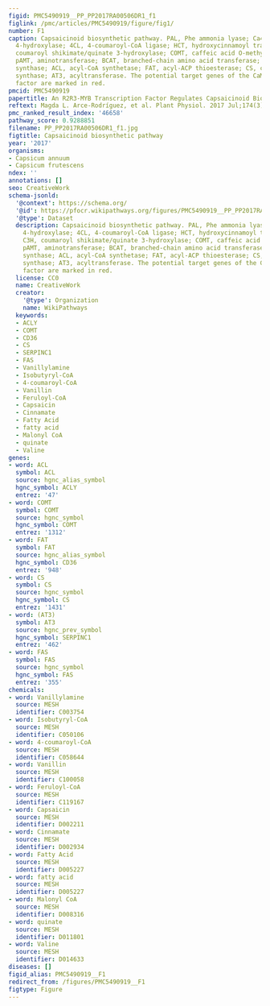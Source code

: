 ```yaml
---
figid: PMC5490919__PP_PP2017RA00506DR1_f1
figlink: /pmc/articles/PMC5490919/figure/fig1/
number: F1
caption: Capsaicinoid biosynthetic pathway. PAL, Phe ammonia lyase; Ca4H, cinnamate
  4-hydroxylase; 4CL, 4-coumaroyl-CoA ligase; HCT, hydroxycinnamoyl transferase; C3H,
  coumaroyl shikimate/quinate 3-hydroxylase; COMT, caffeic acid O-methyltransferase;
  pAMT, aminotransferase; BCAT, branched-chain amino acid transferase; KAS, ketoacyl-ACP
  synthase; ACL, acyl-CoA synthetase; FAT, acyl-ACP thioesterase; CS, capsaicinoid
  synthase; AT3, acyltransferase. The potential target genes of the CaMYB31 transcription
  factor are marked in red.
pmcid: PMC5490919
papertitle: An R2R3-MYB Transcription Factor Regulates Capsaicinoid Biosynthesis.
reftext: Magda L. Arce-Rodríguez, et al. Plant Physiol. 2017 Jul;174(3):1359-1370.
pmc_ranked_result_index: '46658'
pathway_score: 0.9288851
filename: PP_PP2017RA00506DR1_f1.jpg
figtitle: Capsaicinoid biosynthetic pathway
year: '2017'
organisms:
- Capsicum annuum
- Capsicum frutescens
ndex: ''
annotations: []
seo: CreativeWork
schema-jsonld:
  '@context': https://schema.org/
  '@id': https://pfocr.wikipathways.org/figures/PMC5490919__PP_PP2017RA00506DR1_f1.html
  '@type': Dataset
  description: Capsaicinoid biosynthetic pathway. PAL, Phe ammonia lyase; Ca4H, cinnamate
    4-hydroxylase; 4CL, 4-coumaroyl-CoA ligase; HCT, hydroxycinnamoyl transferase;
    C3H, coumaroyl shikimate/quinate 3-hydroxylase; COMT, caffeic acid O-methyltransferase;
    pAMT, aminotransferase; BCAT, branched-chain amino acid transferase; KAS, ketoacyl-ACP
    synthase; ACL, acyl-CoA synthetase; FAT, acyl-ACP thioesterase; CS, capsaicinoid
    synthase; AT3, acyltransferase. The potential target genes of the CaMYB31 transcription
    factor are marked in red.
  license: CC0
  name: CreativeWork
  creator:
    '@type': Organization
    name: WikiPathways
  keywords:
  - ACLY
  - COMT
  - CD36
  - CS
  - SERPINC1
  - FAS
  - Vanillylamine
  - Isobutyryl-CoA
  - 4-coumaroyl-CoA
  - Vanillin
  - Feruloyl-CoA
  - Capsaicin
  - Cinnamate
  - Fatty Acid
  - fatty acid
  - Malonyl CoA
  - quinate
  - Valine
genes:
- word: ACL
  symbol: ACL
  source: hgnc_alias_symbol
  hgnc_symbol: ACLY
  entrez: '47'
- word: COMT
  symbol: COMT
  source: hgnc_symbol
  hgnc_symbol: COMT
  entrez: '1312'
- word: FAT
  symbol: FAT
  source: hgnc_alias_symbol
  hgnc_symbol: CD36
  entrez: '948'
- word: CS
  symbol: CS
  source: hgnc_symbol
  hgnc_symbol: CS
  entrez: '1431'
- word: (AT3)
  symbol: AT3
  source: hgnc_prev_symbol
  hgnc_symbol: SERPINC1
  entrez: '462'
- word: FAS
  symbol: FAS
  source: hgnc_symbol
  hgnc_symbol: FAS
  entrez: '355'
chemicals:
- word: Vanillylamine
  source: MESH
  identifier: C003754
- word: Isobutyryl-CoA
  source: MESH
  identifier: C050106
- word: 4-coumaroyl-CoA
  source: MESH
  identifier: C058644
- word: Vanillin
  source: MESH
  identifier: C100058
- word: Feruloyl-CoA
  source: MESH
  identifier: C119167
- word: Capsaicin
  source: MESH
  identifier: D002211
- word: Cinnamate
  source: MESH
  identifier: D002934
- word: Fatty Acid
  source: MESH
  identifier: D005227
- word: fatty acid
  source: MESH
  identifier: D005227
- word: Malonyl CoA
  source: MESH
  identifier: D008316
- word: quinate
  source: MESH
  identifier: D011801
- word: Valine
  source: MESH
  identifier: D014633
diseases: []
figid_alias: PMC5490919__F1
redirect_from: /figures/PMC5490919__F1
figtype: Figure
---
```

